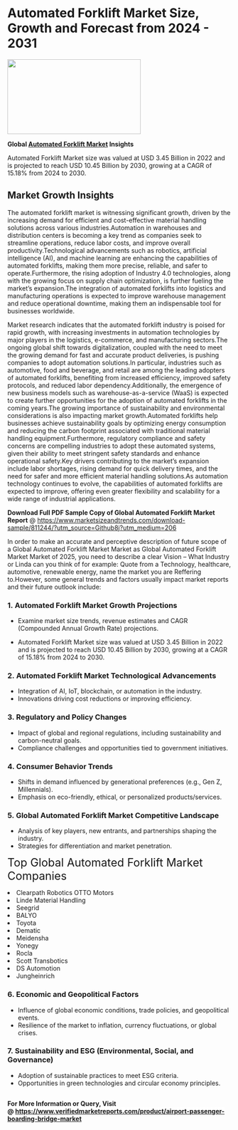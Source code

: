 <H1>Automated Forklift Market Size, Growth and Forecast from 2024 - 2031</H1><img class="aligncenter size-medium wp-image-584254" src="https://thirdeyenews.in/wp-content/uploads/2024/09/Global-Market-Research-300x168.jpeg" alt="" width="300" height="168" /><p><strong>Global&nbsp;<a href="https://www.marketsizeandtrends.com/download-sample/811244/?utm_source=Github8j?utm_medium=206">Automated Forklift Market</a> Insights</strong></p><p>Automated Forklift Market size was valued at USD 3.45 Billion in 2022 and is projected to reach USD 10.45 Billion by 2030, growing at a CAGR of 15.18% from 2024 to 2030.</p><p><h2>Market Growth Insights</h2> <p>The automated forklift market is witnessing significant growth, driven by the increasing demand for efficient and cost-effective material handling solutions across various industries.Automation in warehouses and distribution centers is becoming a key trend as companies seek to streamline operations, reduce labor costs, and improve overall productivity.Technological advancements such as robotics, artificial intelligence (AI), and machine learning are enhancing the capabilities of automated forklifts, making them more precise, reliable, and safer to operate.Furthermore, the rising adoption of Industry 4.0 technologies, along with the growing focus on supply chain optimization, is further fueling the market’s expansion.The integration of automated forklifts into logistics and manufacturing operations is expected to improve warehouse management and reduce operational downtime, making them an indispensable tool for businesses worldwide.</p> <p>Market research indicates that the automated forklift industry is poised for rapid growth, with increasing investments in automation technologies by major players in the logistics, e-commerce, and manufacturing sectors.The ongoing global shift towards digitalization, coupled with the need to meet the growing demand for fast and accurate product deliveries, is pushing companies to adopt automation solutions.In particular, industries such as automotive, food and beverage, and retail are among the leading adopters of automated forklifts, benefiting from increased efficiency, improved safety protocols, and reduced labor dependency.Additionally, the emergence of new business models such as warehouse-as-a-service (WaaS) is expected to create further opportunities for the adoption of automated forklifts in the coming years.The growing importance of sustainability and environmental considerations is also impacting market growth.Automated forklifts help businesses achieve sustainability goals by optimizing energy consumption and reducing the carbon footprint associated with traditional material handling equipment.Furthermore, regulatory compliance and safety concerns are compelling industries to adopt these automated systems, given their ability to meet stringent safety standards and enhance operational safety.Key drivers contributing to the market’s expansion include labor shortages, rising demand for quick delivery times, and the need for safer and more efficient material handling solutions.As automation technology continues to evolve, the capabilities of automated forklifts are expected to improve, offering even greater flexibility and scalability for a wide range of industrial applications.<p><span class=""><strong>Download Full PDF Sample Copy of Global Automated Forklift Market Report</strong> @ <a href="https://www.marketsizeandtrends.com/download-sample/811244/?utm_source=Github8j?utm_medium=206" target="_blank">https://www.marketsizeandtrends.com/download-sample/811244/?utm_source=Github8j?utm_medium=206</a></span></p><p>In order to make an accurate and perceptive description of future scope of a Global&nbsp;Automated Forklift Market Market as Global&nbsp;Automated Forklift Market Market of 2025, you need to describe a clear Vision &ndash; What Industry or Linda can you think of for example: Quote from a Technology, healthcare, automotive, renewable energy, name the market you are Reffering to.However, some general trends and factors usually impact market reports and their future outlook include:</p><h3>1.&nbsp;<strong>Automated Forklift Market Growth Projections</strong></h3><ul><li>Examine market size trends, revenue estimates and CAGR (Compounded Annual Growth Rate) projections.</li><li><p>Automated Forklift Market size was valued at USD 3.45 Billion in 2022 and is projected to reach USD 10.45 Billion by 2030, growing at a CAGR of 15.18% from 2024 to 2030.</p></li></ul><h3>2.&nbsp;<strong>Automated Forklift Market Technological Advancements</strong></h3><ul><li>Integration of AI, IoT, blockchain, or automation in the industry.</li><li>Innovations driving cost reductions or improving efficiency.</li></ul><h3>3.&nbsp;<strong>Regulatory and Policy Changes</strong></h3><ul><li>Impact of global and regional regulations, including sustainability and carbon-neutral goals.</li><li>Compliance challenges and opportunities tied to government initiatives.</li></ul><h3>4.&nbsp;<strong>Consumer Behavior Trends</strong></h3><ul><li>Shifts in demand influenced by generational preferences (e.g., Gen Z, Millennials).</li><li>Emphasis on eco-friendly, ethical, or personalized products/services.</li></ul><h3>5.&nbsp;<strong>Global Automated Forklift Market Competitive Landscape</strong></h3><ul><li>Analysis of key players, new entrants, and partnerships shaping the industry.</li><li>Strategies for differentiation and market penetration.</li></ul><p data-pm-slice="1 1 []"><span style="color: inherit; font-family: inherit; font-size: 25px;">Top Global Automated Forklift Market Companies</span></p><div class="" data-test-id=""><p><li>Clearpath Robotics OTTO Motors</li><li> Linde Material Handling</li><li> Seegrid</li><li> BALYO</li><li> Toyota</li><li> Dematic</li><li> Meidensha</li><li> Yonegy</li><li> Rocla</li><li> Scott Transbotics</li><li> DS Automotion</li><li> Jungheinrich</li></p></div><h3>6.&nbsp;<strong>Economic and Geopolitical Factors</strong></h3><ul><li>Influence of global economic conditions, trade policies, and geopolitical events.</li><li>Resilience of the market to inflation, currency fluctuations, or global crises.</li></ul><h3>7.&nbsp;<strong>Sustainability and ESG (Environmental, Social, and Governance)</strong></h3><ul><li>Adoption of sustainable practices to meet ESG criteria.</li><li>Opportunities in green technologies and circular economy principles.</li></ul><h2><strong style="font-size: 14px;">For More Information or Query, Visit @&nbsp;</strong><a style="background-color: #ffffff; font-size: 14px;" href="https://www.marketsizeandtrends.com/report/automated-forklift-market/" target="_blank">https://www.verifiedmarketreports.com/product/airport-passenger-boarding-bridge-market</a></h2>